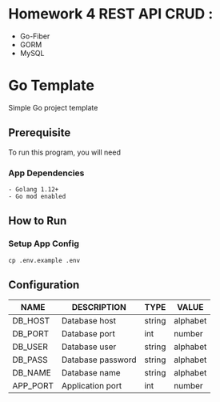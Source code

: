 # Homework 4 REST API CRUD :
- Go-Fiber
- GORM
- MySQL

# Go Template

Simple Go project template

## Prerequisite

To run this program, you will need

### App Dependencies

```$xslt
- Golang 1.12+
- Go mod enabled
```

## How to Run

### Setup App Config

```
cp .env.example .env
```
## Configuration

| NAME | DESCRIPTION | TYPE | VALUE
| ------ | ------ | ------ | ------ |
| DB_HOST | Database host | string | alphabet |
| DB_PORT | Database port | int | number |
| DB_USER | Database user | string | alphabet |
| DB_PASS | Database password | string | alphabet |
| DB_NAME | Database name | string | alphabet |
| APP_PORT | Application port | int | number |